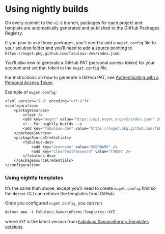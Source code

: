 # Using nightly builds

On every commit to the `v2.0` branch, packages for each project and template are automatically generated and published to the GitHub Packages Registry.

If you plan to use those packages, you’ll need to add a `nuget.config` file to your solution folder and you’ll need to add a source pointing to `https://nuget.pkg.github.com/fabulous-dev/index.json`.

You’ll also new to generate a GitHub PAT (personal access token) for your account and set that token in the `nuget.config` file.

For instructions on how to generate a GitHub PAT, see [Authenticating with a Personal Access Token](https://docs.github.com/en/packages/working-with-a-github-packages-registry/working-with-the-nuget-registry#authenticating-with-a-personal-access-token).

Example of `nuget.config`:

```fsharp
<?xml version="1.0" encoding="utf-8"?>
<configuration>
    <packageSources>
        <clear />
        <add key="nuget" value="https://api.nuget.org/v3/index.json" />
        <!-- For nightly builds -->
        <add key="fabulous-dev" value="https://nuget.pkg.github.com/fabulous-dev/index.json" />
    </packageSources>
    <packageSourceCredentials>
        <fabulous-dev>
            <add key="Username" value="USERNAME" />
            <add key="ClearTextPassword" value="TOKEN" />
        </fabulous-dev>
    </packageSourceCredentials>
</configuration>
```

### Using nightly templates&#x20;

It’s the same than above, except you’ll need to create `nuget.config` first so the `dotnet` CLI can retrieve the templates from GitHub.

Once you configured `nuget.config`, you can run

```fsharp
dotnet new -i Fabulous.XamarinForms.Templates::XYZ
```

where `XYZ` is the latest version from [Fabulous.XamarinForms.Templates versions](https://github.com/fabulous-dev/Fabulous/packages/1334656/versions).
